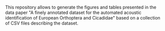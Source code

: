 This repository allows to generate the figures and tables presented in the data paper "A finely annotated dataset for the automated acoustic identification of European Orthoptera and Cicadidae" based on a collection of CSV files describing the dataset.
